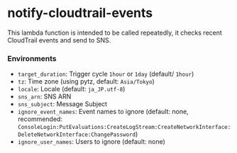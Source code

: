 # notify-cloudtrail-events

This lambda function is intended to be called repeatedly, it checks recent CloudTrail events and send to SNS. 

### Environments

- ```target_duration```: Trigger cycle ```1hour``` or ```1day``` (default/ ```1hour```)
- ```tz```: Time zone (using pytz, default: ```Asia/Tokyo```)
- ```locale```: Locale (default: ```ja_JP.utf-8```)
- ```sns_arn```: SNS ARN
- ```sns_subject```: Message Subject
- ```ignore_event_names```: Event names to ignore (default: none, recommended: ```ConsoleLogin:PutEvaluations:CreateLogStream:CreateNetworkInterface:DeleteNetworkInterface:ChangePassword```)
- ```ignore_user_names```: Users to ignore (default: none)



